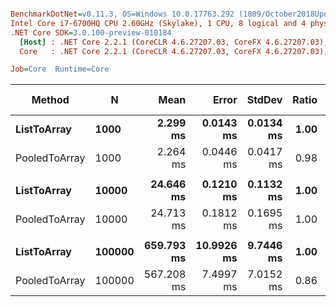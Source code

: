 ``` ini

BenchmarkDotNet=v0.11.3, OS=Windows 10.0.17763.292 (1809/October2018Update/Redstone5)
Intel Core i7-6700HQ CPU 2.60GHz (Skylake), 1 CPU, 8 logical and 4 physical cores
.NET Core SDK=3.0.100-preview-010184
  [Host] : .NET Core 2.2.1 (CoreCLR 4.6.27207.03, CoreFX 4.6.27207.03), 64bit RyuJIT
  Core   : .NET Core 2.2.1 (CoreCLR 4.6.27207.03, CoreFX 4.6.27207.03), 64bit RyuJIT

Job=Core  Runtime=Core  

```
|        Method |      N |       Mean |      Error |    StdDev | Ratio | RatioSD | Gen 0/1k Op | Gen 1/1k Op | Gen 2/1k Op | Allocated Memory/Op |
|-------------- |------- |-----------:|-----------:|----------:|------:|--------:|------------:|------------:|------------:|--------------------:|
|   **ListToArray** |   **1000** |   **2.299 ms** |  **0.0143 ms** | **0.0134 ms** |  **1.00** |    **0.00** |  **12785.1563** |           **-** |           **-** |            **38.38 MB** |
| PooledToArray |   1000 |   2.264 ms |  0.0446 ms | 0.0417 ms |  0.98 |    0.02 |  12785.1563 |           - |           - |            38.38 MB |
|               |        |            |            |           |       |         |             |             |             |                     |
|   **ListToArray** |  **10000** |  **24.646 ms** |  **0.1210 ms** | **0.1132 ms** |  **1.00** |    **0.00** | **126562.5000** |           **-** |           **-** |            **381.7 MB** |
| PooledToArray |  10000 |  24.713 ms |  0.1812 ms | 0.1695 ms |  1.00 |    0.01 | 126562.5000 |           - |           - |            381.7 MB |
|               |        |            |            |           |       |         |             |             |             |                     |
|   **ListToArray** | **100000** | **659.793 ms** | **10.9926 ms** | **9.7446 ms** |  **1.00** |    **0.00** | **977000.0000** | **977000.0000** | **977000.0000** |          **3814.93 MB** |
| PooledToArray | 100000 | 567.208 ms |  7.4997 ms | 7.0152 ms |  0.86 |    0.02 | 975000.0000 | 975000.0000 | 975000.0000 |          3814.93 MB |
